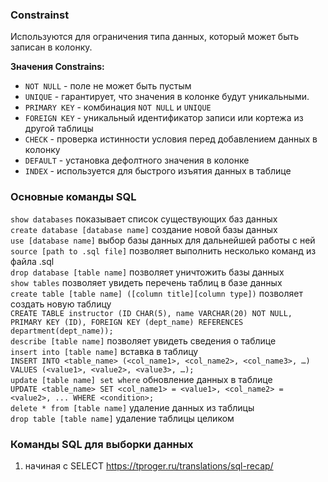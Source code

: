 ### Constrainst 
Используются для ограничения типа данных, который может быть записан в колонку. 

**Значения Constrains:**
- `NOT NULL` - поле не может быть пустым
- `UNIQUE` - гарантирует, что значения в колонке будут уникальными.
- `PRIMARY KEY` - комбинация `NOT NULL` и `UNIQUE`
- `FOREIGN KEY` - уникальный идентификатор записи или кортежа из другой таблицы
- `CHECK` - проверка истинности условия перед добавлением данных в колонку
- `DEFAULT` - установка дефолтного значения в колонке
- `INDEX` - используется для быстрого изъятия данных в таблице

### Основные команды SQL
`show databases` показывает список существующих баз данных <br>
`create database [database name]` создание новой базы данных <br>
`use [database name]` выбор базы данных для дальнейшей работы с ней <br>
`source [path to .sql file]` позволяет выполнить несколько команд из файла .sql <br>
`drop database [table name]` позволяет уничтожить базы данных <br>
`show tables` позволяет увидеть перечень таблиц в базе данных <br>
`create table [table name] ([column title][column type])` позволяет создать новую таблицу <br>
    `CREATE TABLE instructor (ID CHAR(5), name VARCHAR(20) NOT NULL, PRIMARY KEY (ID), FOREIGN KEY (dept_name) REFERENCES department(dept_name));` <br>
`describe [table name]` позволяет увидеть сведения о таблице <br>
`insert into [table name]` вставка в таблицу <br>
    `INSERT INTO <table_name> (<col_name1>, <col_name2>, <col_name3>, …) VALUES (<value1>, <value2>, <value3>, …);` <br>
`update [table name] set where` обновление данных в таблице <br>
    `UPDATE <table_name> SET <col_name1> = <value1>, <col_name2> = <value2>, ... WHERE <condition>;` <br>
`delete * from [table name]` удаление данных из таблицы <br>
`drop table [table name]` удаление таблицы целиком <br>

### Команды SQL для выборки данных
1. начиная с SELECT https://tproger.ru/translations/sql-recap/
